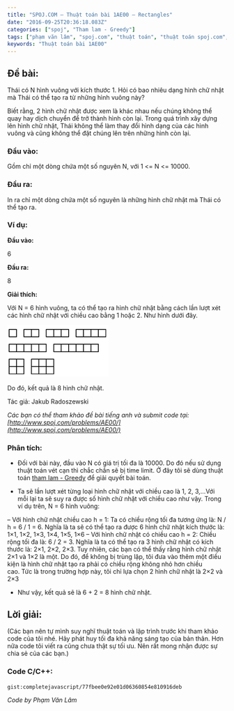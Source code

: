 ```yaml
---
title: "SPOJ.COM – Thuật toán bài 1AE00 – Rectangles"
date: "2016-09-25T20:36:18.083Z"
categories: ["spoj", "Tham lam - Greedy"]
tags: ["phạm văn lâm", "spoj.com", "thuật toán", "thuật toán spoj.com", "tham lam greedy"]
keywords: "Thuật toán bài 1AE00"
---
```


## Đề bài:

Thái có N hình vuông với kích thước 1\. Hỏi có bao nhiêu dạng hình chữ nhật mà Thái có thể tạo ra từ những hình vuông này? 

Biết rằng, 2 hình chữ nhật được xem là khác nhau nếu chúng không thể quay hay dịch chuyển để trở thành hình còn lại. Trong quá trình xây dựng lên hình chữ nhật, Thái không thể làm thay đổi hình dạng của các hình vuông và cũng không thể đặt chúng lên trên những hình còn lại.

### **Đầu vào:**

Gồm chỉ một dòng chứa một số nguyên N, với 1 <= N <= 10000.

### **Đầu ra:**

In ra chỉ một dòng chứa một số nguyên là những hình chữ nhật mà Thái có thể tạo ra.

### **Ví dụ:**

**Đầu vào:** 

6 

**Đầu ra:** 

8 

**Giải thích:** 

Với N = 6 hình vuông, ta có thể tạo ra hình chữ nhật bằng cách lần lượt xét các hình chữ nhật với chiều cao bằng 1 hoặc 2\. Như hình dưới đây. 

[![spoj-com-thuat-toan-bai-1ae00-rectangles-thuattoan-phamvanlam-com](spoj-com-thuat-toan-bai-1AE00-Rectangles-thuattoan-phamvanlam-com.png)](spoj-com-thuat-toan-bai-1AE00-Rectangles-thuattoan-phamvanlam-com.png)

Do đó, kết quả là 8 hình chữ nhật. 

Tác giả: Jakub Radoszewski 

_Các bạn có thể tham khảo đề bài tiếng anh và submit code tại: [http://www.spoj.com/problems/AE00/](http://www.spoj.com/problems/AE00/)_

### **Phân tích:**

+ Đối với bài này, đầu vào N có giá trị tối đa là 10000\. Do đó nếu sử dụng thuật toán vét cạn thì chắc chắn sẽ bị time limit. Ở đây tôi sẽ dùng thuật toán [tham lam - Greedy](/category/tham-lam-greedy/) để giải quyết bài toán. 

+ Ta sẽ lần lượt xét từng loại hình chữ nhật với chiều cao là 1, 2, 3,…Với mỗi lại ta sẽ suy ra được số hình chữ nhật với chiều cao như vậy. Trong ví dụ trên, N = 6 hình vuông: 

– Với hình chữ nhật chiều cao h = 1: Ta có chiều rộng tối đa tương ứng là: N / h = 6 / 1 = 6. Nghĩa là ta sẽ có thể tạo ra được 6 hình chữ nhật kích thước là: 1×1, 1×2, 1×3, 1×4, 1×5, 1×6 – Với hình chữ nhật có chiều cao h = 2: Chiều rộng tối đa là: 6 / 2 = 3\. Nghĩa là ta có thể tạo ra 3 hình chữ nhật có kích thước là: 2×1, 2×2, 2×3\. Tuy nhiên, các bạn có thể thấy rằng hình chữ nhật 2×1 và 1×2 là một. Do đó, để không bị trùng lặp, tôi đưa vào thêm một điều kiện là hình chữ nhật tạo ra phải có chiều rộng không nhỏ hơn chiều cao. Tức là trong trường hợp này, tôi chỉ lựa chọn 2 hình chữ nhật là 2×2 và 2×3 

+ Như vậy, kết quả sẽ là 6 + 2 = 8 hình chữ nhật.

## **Lời giải:**

(Các bạn nên tự mình suy nghĩ thuật toán và lập trình trước khi tham khảo code của tôi nhé. Hãy phát huy tối đa khả năng sáng tạo của bản thân. Hơn nữa code tôi viết ra cũng chưa thật sự tối ưu. Nên rất mong nhận được sự chia sẻ của các bạn.)

### **Code C/C++:**

`gist:completejavascript/77fbee0e92e01d06360854e810916deb`

_Code by Phạm Văn Lâm_